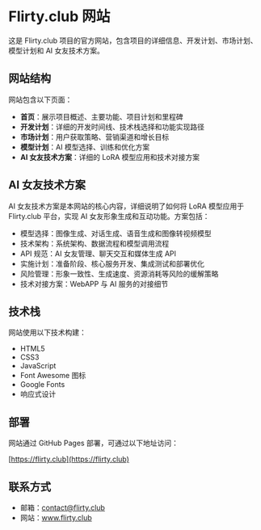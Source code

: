 # Flirty.club 网站

这是 Flirty.club 项目的官方网站，包含项目的详细信息、开发计划、市场计划、模型计划和 AI 女友技术方案。

## 网站结构

网站包含以下页面：

- **首页**：展示项目概述、主要功能、项目计划和里程碑
- **开发计划**：详细的开发时间线、技术栈选择和功能实现路径
- **市场计划**：用户获取策略、营销渠道和增长目标
- **模型计划**：AI 模型选择、训练和优化方案
- **AI 女友技术方案**：详细的 LoRA 模型应用和技术对接方案

## AI 女友技术方案

AI 女友技术方案是本网站的核心内容，详细说明了如何将 LoRA 模型应用于 Flirty.club 平台，实现 AI 女友形象生成和互动功能。方案包括：

- 模型选择：图像生成、对话生成、语音生成和图像转视频模型
- 技术架构：系统架构、数据流程和模型调用流程
- API 规范：AI 女友管理、聊天交互和媒体生成 API
- 实施计划：准备阶段、核心服务开发、集成测试和部署优化
- 风险管理：形象一致性、生成速度、资源消耗等风险的缓解策略
- 技术对接方案：WebAPP 与 AI 服务的对接细节

## 技术栈

网站使用以下技术构建：

- HTML5
- CSS3
- JavaScript
- Font Awesome 图标
- Google Fonts
- 响应式设计

## 部署

网站通过 GitHub Pages 部署，可通过以下地址访问：

[https://flirty.club](https://flirty.club)

## 联系方式

- 邮箱：contact@flirty.club
- 网站：www.flirty.club
